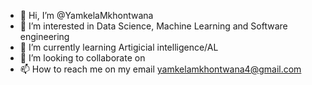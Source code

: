 - 👋 Hi, I’m @YamkelaMkhontwana
- 👀 I’m interested in Data Science, Machine Learning and Software engineering
- 🌱 I’m currently learning Artigicial intelligence/AL
- 💞️ I’m looking to collaborate on 
- 📫 How to reach me on my email yamkelamkhontwana4@gmail.com

<!---
YamkelaMkhontwana/YamkelaMkhontwana is a ✨ special ✨ repository because its `README.md` (this file) appears on your GitHub profile.
You can click the Preview link to take a look at your changes.
--->
